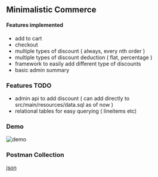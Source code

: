 ## Minimalistic Commerce

#### Features implemented
- add to cart
- checkout
- multiple types of discount ( always, every nth order )
- multiple types of discount deduction ( flat, percentage )
- framework to easily add different type of discounts
- basic admin summary


### Features TODO
- admin api to add discount ( can add directly to src/main/resources/data.sql as of now )
- relational tables for easy querying ( lineitems etc)

 ### Demo
![demo](https://user-images.githubusercontent.com/8509512/218760078-251a9c40-230d-4bbd-b01a-45a6e6e6e4aa.gif)

### Postman Collection
[json](unlbox%20commerce.postman_collection.json)
